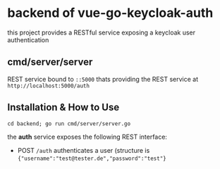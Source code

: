 
# backend of vue-go-keycloak-auth 
this project provides a RESTful service exposing a keycloak user authentication


## cmd/server/server
REST service bound to `::5000` thats providing the REST service at `http://localhost:5000/auth`

## Installation & How to Use
```
cd backend; go run cmd/server/server.go
```

the **auth** service exposes the following REST interface:
* POST `/auth` authenticates a user (structure is `{"username":"test@tester.de","password":"test"}`
